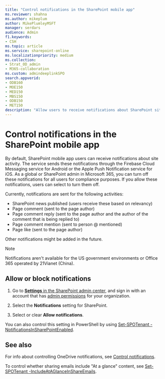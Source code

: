 ```yaml
---
title: "Control notifications in the SharePoint mobile app"
ms.reviewer: shahna
ms.author: mikeplum
author: MikePlumleyMSFT
manager: serdars
audience: Admin
f1.keywords:
- CSH
ms.topic: article
ms.service: sharepoint-online
ms.localizationpriority: medium
ms.collection: 
- Strat_OD_admin
- M365-collaboration
ms.custom: admindeeplinkSPO
search.appverid:
- ODB160
- MOE150
- MED150
- MBS150
- ODB150
- MET150
description: "Allow users to receive notifications about SharePoint site activity."
---
```


# Control notifications in the SharePoint mobile app

By default, SharePoint mobile app users can receive notifications about site activity. The service sends these notifications through the Firebase Cloud Messaging service for Android or the Apple Push Notification service for iOS. As a global or SharePoint admin in Microsoft 365, you can turn off these notifications for all users for compliance purposes. If you allow these notifications, users can select to turn them off.

Currently, notifications are sent for the following activities:

- SharePoint news published (users receive these based on relevancy)
- Page comment (sent to the page author)
- Page comment reply (sent to the page author and the author of the comment that is being replied to)
- Page comment mention (sent to person @ mentioned)
- Page like (sent to the page author)

Other notifications might be added in the future.

>[!NOTE]
>Notifications aren't available for the US government environments or Office 365 operated by 21Vianet (China).

## Allow or block notifications

1. Go to <a href="https://go.microsoft.com/fwlink/?linkid=2185072" target="_blank">**Settings** in the SharePoint admin center</a>, and sign in with an account that has [admin permissions](/sharepoint/sharepoint-admin-role) for your organization.
    
2. Select the **Notifications** setting for SharePoint.
  
3. Select or clear **Allow notifications**.
  
You can also control this setting in PowerShell by using [Set-SPOTenant -NotificationsInSharePointEnabled](/powershell/module/sharepoint-online/set-spotenant).

## See also

For info about controlling OneDrive notifications, see [Control notifications](/onedrive/turn-on-external-sharing-notifications).

To control whether sharing emails include "At a glance" content, see [Set-SPOTenant -IncludeAtAGlanceInShareEmails](/powershell/module/sharepoint-online/set-spotenant).
